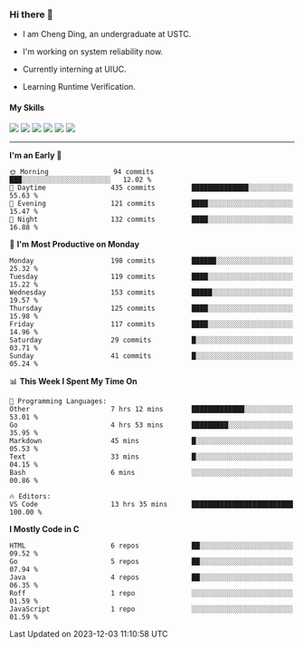 ### Hi there 👋

* I am Cheng Ding, an undergraduate at USTC.
  
* I'm working on system reliability now.

* Currently interning at UIUC.

-  Learning Runtime Verification.

#### My Skills

![](https://img.shields.io/badge/C++-65318e?logo=cplusplus&logoColor=fff)
![](https://img.shields.io/badge/Python-3e74a2?logo=python&logoColor=fff)
![](https://img.shields.io/badge/C-5654a2?logo=c&logoColor=fff)
![](https://img.shields.io/badge/Go-00aaff?logo=go&logoColor=fff)
![](https://img.shields.io/badge/Docker-0088ff?logo=docker&logoColor=fff)
![](https://img.shields.io/badge/Apache-D22128?logo=apache&logoColor=fff)

---
<!--START_SECTION:waka-->
**I'm an Early 🐤** 

```text
🌞 Morning                94 commits          ███░░░░░░░░░░░░░░░░░░░░░░   12.02 % 
🌆 Daytime                435 commits         ██████████████░░░░░░░░░░░   55.63 % 
🌃 Evening                121 commits         ████░░░░░░░░░░░░░░░░░░░░░   15.47 % 
🌙 Night                  132 commits         ████░░░░░░░░░░░░░░░░░░░░░   16.88 % 
```
📅 **I'm Most Productive on Monday** 

```text
Monday                   198 commits         ██████░░░░░░░░░░░░░░░░░░░   25.32 % 
Tuesday                  119 commits         ████░░░░░░░░░░░░░░░░░░░░░   15.22 % 
Wednesday                153 commits         █████░░░░░░░░░░░░░░░░░░░░   19.57 % 
Thursday                 125 commits         ████░░░░░░░░░░░░░░░░░░░░░   15.98 % 
Friday                   117 commits         ████░░░░░░░░░░░░░░░░░░░░░   14.96 % 
Saturday                 29 commits          █░░░░░░░░░░░░░░░░░░░░░░░░   03.71 % 
Sunday                   41 commits          █░░░░░░░░░░░░░░░░░░░░░░░░   05.24 % 
```


📊 **This Week I Spent My Time On** 

```text
💬 Programming Languages: 
Other                    7 hrs 12 mins       █████████████░░░░░░░░░░░░   53.01 % 
Go                       4 hrs 53 mins       █████████░░░░░░░░░░░░░░░░   35.95 % 
Markdown                 45 mins             █░░░░░░░░░░░░░░░░░░░░░░░░   05.53 % 
Text                     33 mins             █░░░░░░░░░░░░░░░░░░░░░░░░   04.15 % 
Bash                     6 mins              ░░░░░░░░░░░░░░░░░░░░░░░░░   00.86 % 

🔥 Editors: 
VS Code                  13 hrs 35 mins      █████████████████████████   100.00 % 
```

**I Mostly Code in C** 

```text
HTML                     6 repos             ██░░░░░░░░░░░░░░░░░░░░░░░   09.52 % 
Go                       5 repos             ██░░░░░░░░░░░░░░░░░░░░░░░   07.94 % 
Java                     4 repos             ██░░░░░░░░░░░░░░░░░░░░░░░   06.35 % 
Roff                     1 repo              ░░░░░░░░░░░░░░░░░░░░░░░░░   01.59 % 
JavaScript               1 repo              ░░░░░░░░░░░░░░░░░░░░░░░░░   01.59 % 
```




 Last Updated on 2023-12-03 11:10:58 UTC
<!--END_SECTION:waka-->
